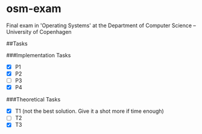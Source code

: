 # osm-exam
Final exam in 'Operating Systems' at the Department of Computer Science – University of Copenhagen

##Tasks

###Implementation Tasks

* [x] P1
* [x] P2
* [ ] P3
* [x] P4

###Theoretical Tasks

* [x] T1 (not the best solution. Give it a shot more if time enough)
* [ ] T2
* [x] T3
